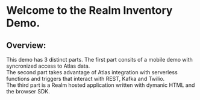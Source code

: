 # Welcome to the Realm Inventory Demo.   

## Overview:
This demo has 3 distinct parts.  The first part consits of a mobile demo with syncronized access to Atlas data.  
The second part takes advantage of Atlas integration with serverless functions and triggers that interact with REST, Kafka and Twilio.   
The third part is a Realm hosted application written with dymanic HTML and the browser SDK.


